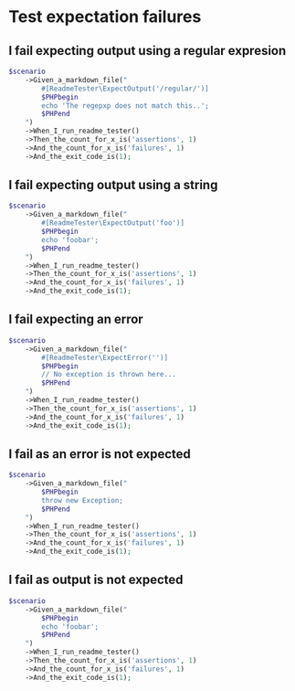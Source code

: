 <!--
#[ReadmeTester\Import('feature-context:scenario')]
-->

# Test expectation failures

## I fail expecting output using a regular expresion
```php
$scenario
    ->Given_a_markdown_file("
        #[ReadmeTester\ExpectOutput('/regular/')]
        $PHPbegin
        echo 'The regepxp does not match this..';
        $PHPend
    ")
    ->When_I_run_readme_tester()
    ->Then_the_count_for_x_is('assertions', 1)
    ->And_the_count_for_x_is('failures', 1)
    ->And_the_exit_code_is(1);
```

## I fail expecting output using a string
```php
$scenario
    ->Given_a_markdown_file("
        #[ReadmeTester\ExpectOutput('foo')]
        $PHPbegin
        echo 'foobar';
        $PHPend
    ")
    ->When_I_run_readme_tester()
    ->Then_the_count_for_x_is('assertions', 1)
    ->And_the_count_for_x_is('failures', 1)
    ->And_the_exit_code_is(1);
```

## I fail expecting an error
```php
$scenario
    ->Given_a_markdown_file("
        #[ReadmeTester\ExpectError('')]
        $PHPbegin
        // No exception is thrown here...
        $PHPend
    ")
    ->When_I_run_readme_tester()
    ->Then_the_count_for_x_is('assertions', 1)
    ->And_the_count_for_x_is('failures', 1)
    ->And_the_exit_code_is(1);
```

## I fail as an error is not expected
```php
$scenario
    ->Given_a_markdown_file("
        $PHPbegin
        throw new Exception;
        $PHPend
    ")
    ->When_I_run_readme_tester()
    ->Then_the_count_for_x_is('assertions', 1)
    ->And_the_count_for_x_is('failures', 1)
    ->And_the_exit_code_is(1);
```

## I fail as output is not expected
```php
$scenario
    ->Given_a_markdown_file("
        $PHPbegin
        echo 'foobar';
        $PHPend
    ")
    ->When_I_run_readme_tester()
    ->Then_the_count_for_x_is('assertions', 1)
    ->And_the_count_for_x_is('failures', 1)
    ->And_the_exit_code_is(1);
```
